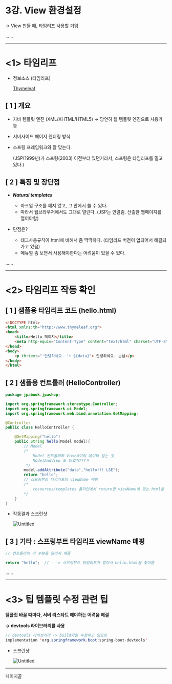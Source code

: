 # 3강. View 환경설정

→ View 만들 때, 타임리프 사용할 거임

……

---

# <1> 타임리프

- 정보소스 (타임리프)
    
    
    [Thymeleaf](https://www.thymeleaf.org/)
    

## [ 1 ] 개요

- 자바 템플릿 엔진 (XML/XHTML/HTML5) → 당연히 웹 템플릿 엔진으로 사용가능
- 서버사이드 페이지 렌더링 방식
- 스프링 프레임워크와 잘 맞는다.
    
    (JSP(1999년)가 스프링(2003) 이전부터 있던거라서, 스프링은 타임리프를 밀고 있다.)
    

## [ 2 ] 특징 및 장단점

- ***Natural templates***
    - 마크업 구조를 깨지 않고, 그 안에서 쓸 수 있다.
    - 따라서 웹브라우저에서도 그대로 열린다. (JSP는 안열림. 산출한 웹페이지를 열어야함)

- 단점은?
    - 태그사용규칙이 html에 비해서 좀 딱딱하다. (타임리프 버전이 업되어서 해결되가고 있음)
    - 메뉴얼 좀 보면서 사용해야한다는 어려움이 있을 수 있다.

……

---

# <2> 타임리프 작동 확인

## [ 1 ] 샘플용 타임리프 코드 (hello.html)

```html
<!DOCTYPE html>
<html xmlns:th="http://www.thymeleaf.org">
<head>
    <title>Hello 페이지</title>
    <meta http-equiv="Content-Type" content="text/html" charset="UTF-8">
</head>
<body>
    <p th:text="'안녕하세요. '+ ${data}"> 안녕하세요. 손님</p>
</body>
</html>
```

## [ 2 ] 샘플용 컨트롤러 (HelloController)

```java
package jpabook.jpashop;

import org.springframework.stereotype.Controller;
import org.springframework.ui.Model;
import org.springframework.web.bind.annotation.GetMapping;

@Controller
public class HelloController {

    @GetMapping("hello")
    public String hello(Model model){
        // Model
        /*
            Model 컨트롤러와 View사이의 데이터 담는 것.
            ModelAndView 도 있었지???ㅋ
         */
        model.addAttribute("data","hello!!! LSE");
        return "hello";
        // 스프링부트 타임리프의 viewName 매핑
        /*
            resources/templates 폴더안에서 return한 viewName에 맞는 html을 찾아줌
        */
    }
}
```

- 작동결과 스크린샷
    
    ![Untitled](https://s3-us-west-2.amazonaws.com/secure.notion-static.com/fb381d62-83b5-46d0-88a6-868c4f1a9548/Untitled.png)
    

## [ 3 ] 기타 :  스프링부트 타임리프 viewName 매핑

```java
// 컨트롤러의 이 부분을 알아서 해줌

return "hello";  // ---> 스프링부트 타임리프가 알아서 hello.html을 찾아줌
```

……

---

# <3> 팁 템플릿 수정 관련 팁

**템플릿 바꿀 때마다,  서버 리스타트 해야하는 어려움 해결**

**→ devtools 라이브러리를 사용** 

```java
// devtools 라이브러리 -> build파일 수정하고 임포트
implementation 'org.springframework.boot:spring-boot-devtools'
```

- 스크린샷
    
    ![Untitled](https://s3-us-west-2.amazonaws.com/secure.notion-static.com/cd6e78e1-bec0-49d4-96a4-3a7bca386bfc/Untitled.png)
    

---

페이지끝
